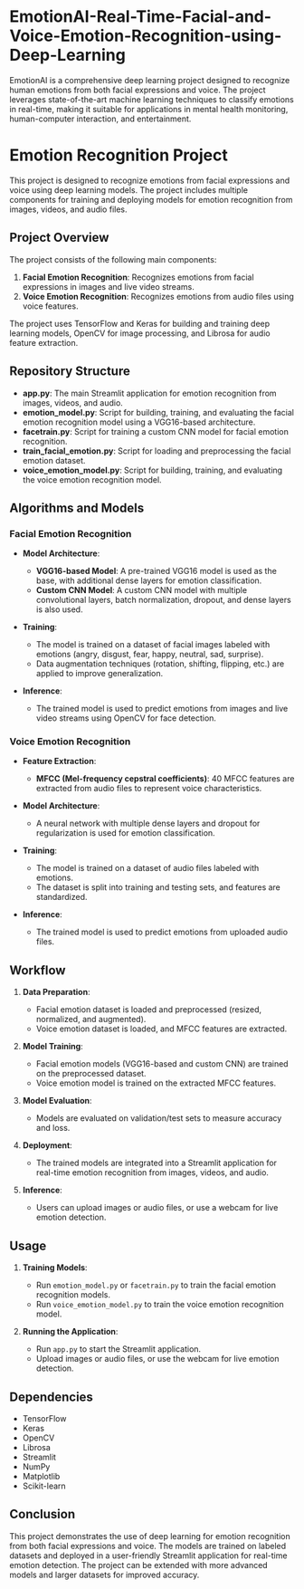 # EmotionAI-Real-Time-Facial-and-Voice-Emotion-Recognition-using-Deep-Learning
EmotionAI is a comprehensive deep learning project designed to recognize human emotions from both facial expressions and voice. The project leverages state-of-the-art machine learning techniques to classify emotions in real-time, making it suitable for applications in mental health monitoring, human-computer interaction, and entertainment.
# Emotion Recognition Project

This project is designed to recognize emotions from facial expressions and voice using deep learning models. The project includes multiple components for training and deploying models for emotion recognition from images, videos, and audio files.

## Project Overview

The project consists of the following main components:

1. **Facial Emotion Recognition**: Recognizes emotions from facial expressions in images and live video streams.
2. **Voice Emotion Recognition**: Recognizes emotions from audio files using voice features.

The project uses TensorFlow and Keras for building and training deep learning models, OpenCV for image processing, and Librosa for audio feature extraction.

## Repository Structure

- **app.py**: The main Streamlit application for emotion recognition from images, videos, and audio.
- **emotion_model.py**: Script for building, training, and evaluating the facial emotion recognition model using a VGG16-based architecture.
- **facetrain.py**: Script for training a custom CNN model for facial emotion recognition.
- **train_facial_emotion.py**: Script for loading and preprocessing the facial emotion dataset.
- **voice_emotion_model.py**: Script for building, training, and evaluating the voice emotion recognition model.

## Algorithms and Models

### Facial Emotion Recognition

- **Model Architecture**:
  - **VGG16-based Model**: A pre-trained VGG16 model is used as the base, with additional dense layers for emotion classification.
  - **Custom CNN Model**: A custom CNN model with multiple convolutional layers, batch normalization, dropout, and dense layers is also used.

- **Training**:
  - The model is trained on a dataset of facial images labeled with emotions (angry, disgust, fear, happy, neutral, sad, surprise).
  - Data augmentation techniques (rotation, shifting, flipping, etc.) are applied to improve generalization.

- **Inference**:
  - The trained model is used to predict emotions from images and live video streams using OpenCV for face detection.

### Voice Emotion Recognition

- **Feature Extraction**:
  - **MFCC (Mel-frequency cepstral coefficients)**: 40 MFCC features are extracted from audio files to represent voice characteristics.

- **Model Architecture**:
  - A neural network with multiple dense layers and dropout for regularization is used for emotion classification.

- **Training**:
  - The model is trained on a dataset of audio files labeled with emotions.
  - The dataset is split into training and testing sets, and features are standardized.

- **Inference**:
  - The trained model is used to predict emotions from uploaded audio files.

## Workflow

1. **Data Preparation**:
   - Facial emotion dataset is loaded and preprocessed (resized, normalized, and augmented).
   - Voice emotion dataset is loaded, and MFCC features are extracted.

2. **Model Training**:
   - Facial emotion models (VGG16-based and custom CNN) are trained on the preprocessed dataset.
   - Voice emotion model is trained on the extracted MFCC features.

3. **Model Evaluation**:
   - Models are evaluated on validation/test sets to measure accuracy and loss.

4. **Deployment**:
   - The trained models are integrated into a Streamlit application for real-time emotion recognition from images, videos, and audio.

5. **Inference**:
   - Users can upload images or audio files, or use a webcam for live emotion detection.

## Usage

1. **Training Models**:
   - Run `emotion_model.py` or `facetrain.py` to train the facial emotion recognition models.
   - Run `voice_emotion_model.py` to train the voice emotion recognition model.

2. **Running the Application**:
   - Run `app.py` to start the Streamlit application.
   - Upload images or audio files, or use the webcam for live emotion detection.

## Dependencies

- TensorFlow
- Keras
- OpenCV
- Librosa
- Streamlit
- NumPy
- Matplotlib
- Scikit-learn

## Conclusion

This project demonstrates the use of deep learning for emotion recognition from both facial expressions and voice. The models are trained on labeled datasets and deployed in a user-friendly Streamlit application for real-time emotion detection. The project can be extended with more advanced models and larger datasets for improved accuracy.
